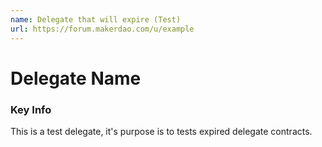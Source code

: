 ```yaml
---
name: Delegate that will expire (Test)
url: https://forum.makerdao.com/u/example
---
```


# Delegate Name

### Key Info

This is a test delegate, it's purpose is to tests expired delegate contracts.
